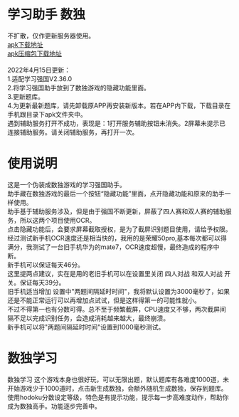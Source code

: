 # 学习助手  数独
不扩散，仅作更新服务器使用。<br>
<a href="https://raw.githubusercontent.com/studyhelperhelper/studyhelper/master/learningsudoku1.2.36.0-1.apk">apk下载地址</a><br/>
<a href="https://raw.githubusercontent.com/studyhelperhelper/studyhelper/master/learningsudoku1.2.36.0-1.rar">apk压缩包下载地址</a><br/>
<br>
2022年4月15日更新：<br>1.适配学习强国V2.36.0<br>2.将学习强国助手放到了数独游戏的隐藏功能里面。<br>3.更新题库。<br>4.为更新最新题库，请先卸载原APP再安装新版本。若在APP内下载，下载目录在手机跟目录下apk文件夹中。<br>
遇到辅助服务打开不成功，表现是：1打开服务辅助按钮未消失。2屏幕未提示已连接辅助服务。请关闭辅助服务，再打开一次。<br>
# 使用说明
这是一个伪装成数独游戏的学习强国助手。<br>
助手藏在数独游戏的最后一个按钮“隐藏功能”里面，点开隐藏功能和原来的助手一样使用。<br>
助手基于辅助服务涉及，但是由于强国不断更新，屏蔽了四人赛和双人赛的辅助服务，所以这两个项目使用OCR。<br>
点击隐藏功能后，会要求屏幕截取授权，是为了截屏识别题目使用，请给予权限。<br>
经过测试新手机OCR速度还是相当快的，我用的是荣耀50pro,基本每次都可以得满分，我测试了一台旧手机华为的mate7，OCR速度超慢，最终造成的程序中断。<br>
新手机可以保证每天46分。<br>
这里提两点建议，实在是用的老旧手机可以在设置里关闭 四人对战  和双人对战  开关。保证每天39分。<br>
旧手机适当增加 设置中"两题间隔延时时间"，我将默认设置为3000毫秒了，如果还是不能正常运行可以再增加点试试，但是这样得第一的可能性就小。<br>
不过不得第一也有分数可得。总不至于频繁截屏，CPU速度又不够，两次截屏间隔不足以完成识别任务，会造成消耗越来越大，最终崩溃。<br>
新手机可以将"两题间隔延时时间"设置到1000毫秒测试。<br>
# 数独学习
数独学习 这个游戏本身也很好玩，可以无限出题，默认题库有各难度1000道，未开始游戏少于1000道时，点击新生成数独，会额外随机生成数独，保存到题库。<br>
使用hodoku分数设定等级，特色是有提示功能，提示每一步高难度动作，帮助你成为数独高手。功能逐步完善中。<br>
<br>
